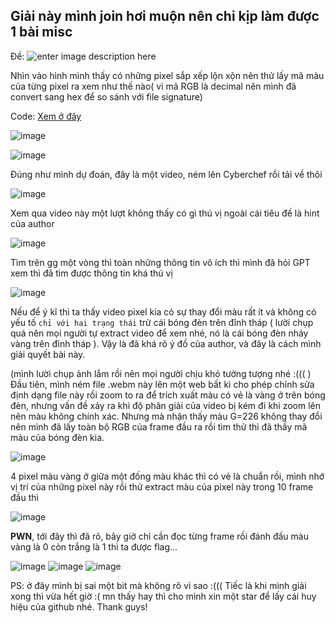 ## Giải này mình join hơi muộn nên chỉ kịp làm được 1 bài misc 

Đề: ![enter image description here](a)

Nhìn vào hình mình thấy có những pixel sắp xếp lộn xộn nên thử lấy mã màu của từng pixel ra xem như thế nào( vì mã RGB là decimal nên mình đã convert sang hex để so sánh với file signature)

Code:  [Xem ở đây](a)

![image](https://github.com/NguyenCongHaiNam/Write-Up-KCSC-CTF-2024/assets/116544941/e510440b-0da2-4d07-b128-07f6e91c6219)

![image](https://github.com/NguyenCongHaiNam/Write-Up-KCSC-CTF-2024/assets/116544941/2f75cf86-da3f-4fee-ab0e-b0ec009aaf3b)

Đúng như mình dự đoán, đây là một video, ném lên Cyberchef rồi tải về thôi

![image](https://github.com/NguyenCongHaiNam/Write-Up-KCSC-CTF-2024/assets/116544941/6b906ec7-e34d-4c2e-986a-7286452c32e2)

Xem qua video này một lượt không thấy có gì thú vị ngoài cái tiêu đề là hint của author

![image](https://github.com/NguyenCongHaiNam/Write-Up-KCSC-CTF-2024/assets/116544941/246dcfb7-6266-4772-914c-04f7ca0b1c05)

Tìm trên gg một vòng thì toàn những thông tin vô ích thì mình đã hỏi GPT xem thì đã tìm được thông tin khá thú vị

![image](https://github.com/NguyenCongHaiNam/Write-Up-KCSC-CTF-2024/assets/116544941/f9f453f4-b679-40a8-87cc-2539d8e73da3)

Nếu để ý kĩ thì ta thấy video pixel kia có sự thay đổi màu rất ít và không có yếu tố `chỉ với hai trạng thái` trừ cái bóng đèn trên đỉnh tháp ( lười chụp quá nên mọi người tự extract video để xem nhé, nó là cái bóng đèn nháy vàng trên đỉnh tháp ). Vậy là đã khá rõ ý đồ của author, và đây là cách mình giải quyết bài này.

(mình lười chụp ảnh lắm rồi nên mọi người chịu khó tưởng tượng nhé :((( )
Đầu tiên, mình ném file .webm này lên một web bất kì cho phép chỉnh sửa định dạng file này rồi zoom to ra để trích xuất màu có vẻ là vàng ở trên bóng đèn, nhưng vấn đề xảy ra khi độ phân giải của video bị kém đi khi zoom lên nên màu không chính xác. Nhưng mà nhận thấy màu G=226 không thay đổi nên mình đã lấy toàn bộ RGB của frame đầu ra rồi tìm thử thì đã thấy mã màu của bóng đèn kia.

![image](https://github.com/NguyenCongHaiNam/Write-Up-KCSC-CTF-2024/assets/116544941/8b2807a8-dc0c-46ca-89b3-475a4b5983b5)

4 pixel màu vàng ở giữa một đống màu khác thì có vẻ là chuẩn rồi, mình nhớ vị trí của những pixel này rồi thử extract màu của pixel này trong 10 frame đầu thì 

![image](https://github.com/NguyenCongHaiNam/Write-Up-KCSC-CTF-2024/assets/116544941/9e0452a0-6ff9-4399-92c5-96c3d63178ca)

**PWN**, tới đây thì đã rõ, bây giờ chỉ cần đọc từng frame rồi đánh đấu màu vàng là 0 còn trắng là 1 thì ta được flag...

![image](https://github.com/NguyenCongHaiNam/Write-Up-KCSC-CTF-2024/assets/116544941/dd8cbf29-eac0-47dd-a318-a34855698fd7)
![image](https://github.com/NguyenCongHaiNam/Write-Up-KCSC-CTF-2024/assets/116544941/39aa3c42-14e9-4a52-bb0d-f3487147b62d)
![image](https://github.com/NguyenCongHaiNam/Write-Up-KCSC-CTF-2024/assets/116544941/7ba263e4-a2ae-4c02-b0c4-a5fcda79d2c4)

PS: ở đây mình bị sai một bit mà không rõ vì sao :((( Tiếc là khi mình giải xong thì vừa hết giờ :( mn thấy hay thì cho mình xin một star để lấy cái huy hiệu của github nhé. Thank guys!





